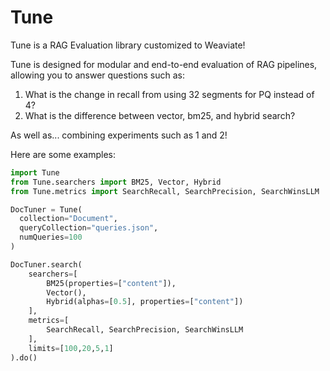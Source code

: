 # Tune

Tune is a RAG Evaluation library customized to Weaviate!

Tune is designed for modular and end-to-end evaluation of RAG pipelines, allowing you to answer questions such as:
1. What is the change in recall from using 32 segments for PQ instead of 4?
2. What is the difference between vector, bm25, and hybrid search?

As well as... combining experiments such as 1 and 2!

Here are some examples:

```python
import Tune
from Tune.searchers import BM25, Vector, Hybrid
from Tune.metrics import SearchRecall, SearchPrecision, SearchWinsLLM

DocTuner = Tune(
  collection="Document",
  queryCollection="queries.json",
  numQueries=100
)

DocTuner.search(
	searchers=[
		BM25(properties=["content"]),
		Vector(),
		Hybrid(alphas=[0.5], properties=["content"])
	],
	metrics=[
		SearchRecall, SearchPrecision, SearchWinsLLM
	],
	limits=[100,20,5,1]
).do()
```
